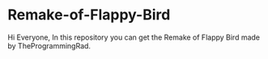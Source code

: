 # Remake-of-Flappy-Bird
Hi Everyone, In this repository you can get the Remake of Flappy Bird made by TheProgrammingRad.  

